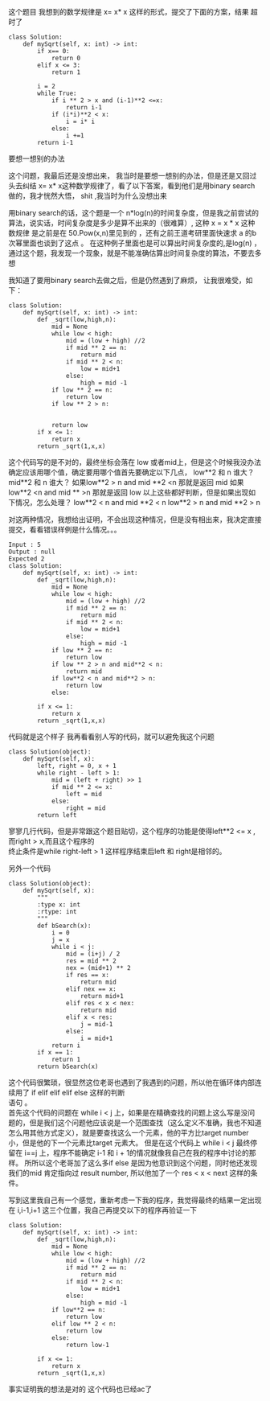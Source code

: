 这个题目 我想到的数学规律是 x= x* x 这样的形式，提交了下面的方案，结果 超时了

```
class Solution:
    def mySqrt(self, x: int) -> int:
        if x== 0:
            return 0
        elif x <= 3:
            return 1
        
        i = 2
        while True:
            if i ** 2 > x and (i-1)**2 <=x:
                return i-1
            if (i*i)**2 < x:
                i = i* i
            else:
                i +=1
        return i-1
```

要想一想别的办法

这个问题，我最后还是没想出来， 我当时是要想一想别的办法，但是还是又回过头去纠结 x= x* x这种数学规律了，看了以下答案，看到他们是用binary search做的，我才恍然大悟， shit ,我当时为什么没想出来

用binary search的话，这个题是一个 n*log(n)的时间复杂度，但是我之前尝试的算法，说实话，时间复杂度是多少是算不出来的（很难算）,   这种 x = x * x 这种数规律 是之前是在 50.Pow(x,n)里见到的 ，还有之前王道考研里面快速求 a 的b 次幂里面也谈到了这点 。 在这种例子里面也是可以算出时间复杂度的,是log(n) ，通过这个题，我发现一个现象，就是不能准确估算出时间复杂度的算法，不要去多想

我知道了要用binary search去做之后，但是仍然遇到了麻烦， 让我很难受，如下：

```
class Solution:
    def mySqrt(self, x: int) -> int:
        def _sqrt(low,high,n):
            mid = None
            while low < high:
                mid = (low + high) //2
                if mid ** 2 == n:
                    return mid
                if mid ** 2 < n:
                    low = mid+1
                else:
                    high = mid -1
            if low ** 2 == n:
                return low
            if low ** 2 > n:
                
                
            return low
        if x <= 1:
            return x
        return _sqrt(1,x,x)
```

这个代码写的是不对的，最终坐标会落在 low 或者mid上，但是这个时候我没办法确定应该用哪个值，确定要用哪个值首先要确定以下几点， 
low\*\*2 和 n 谁大？ mid\*\*2 和 n 谁大？
如果low\*\*2 > n  and mid \*\*2 <n 那就是返回 mid
如果 low\*\*2 <n and mid \*\* >n 那就是返回 low
以上这些都好判断，但是如果出现如下情况，怎么处理？
low\*\*2 < n and mid \*\*2 < n 
low\*\*2 > n and mid \*\*2 > n

对这两种情况，我想给出证明，不会出现这种情况，但是没有相出来，我决定直接提交，看看错误样例是什么情况。。。

```
Input : 5
Output : null
Expected 2 
class Solution:
    def mySqrt(self, x: int) -> int:
        def _sqrt(low,high,n):
            mid = None
            while low < high:
                mid = (low + high) //2
                if mid ** 2 == n:
                    return mid
                if mid ** 2 < n:
                    low = mid+1
                else:
                    high = mid -1
            if low ** 2 == n:
                return low
            if low ** 2 > n and mid**2 < n:
                return mid
            if low**2 < n and mid**2 > n:
                return low
            else:
                
        if x <= 1:
            return x
        return _sqrt(1,x,x)
```
代码就是这个样子 我再看看别人写的代码，就可以避免我这个问题

```
class Solution(object):
    def mySqrt(self, x):
        left, right = 0, x + 1
        while right - left > 1:
            mid = (left + right) >> 1
            if mid ** 2 <= x:
                left = mid
            else:
                right = mid 
        return left

```
寥寥几行代码，但是非常跟这个题目贴切，这个程序的功能是使得left\*\*2 <= x , 而right > x,而且这个程序的\
终止条件是while right-left > 1  这样程序结束后left 和 right是相邻的。


另外一个代码
```
class Solution(object):
    def mySqrt(self, x):
        """
        :type x: int
        :rtype: int
        """
        def bSearch(x):
            i = 0
            j = x
            while i < j:
                mid = (i+j) / 2
                res = mid ** 2
                nex = (mid+1) ** 2
                if res == x:
                    return mid
                elif nex == x:
                    return mid+1
                elif res < x < nex:
                    return mid
                elif x < res:
                    j = mid-1
                else:
                    i = mid+1
            return i
        if x == 1:
            return 1
        return bSearch(x)
```

这个代码很繁琐，很显然这位老哥也遇到了我遇到的问题，所以他在循环体内部连续用了 if elif elif elif else 这样的判断\
语句 。  
首先这个代码的问题在 while i < j 上，如果是在精确查找的问题上这么写是没问题的，但是我们这个问题他应该说是一个范围查找（这么定义不准确，我也不知道怎么用其他方式定义），就是要查找这么一个元素，他的平方比target number小，但是他的下一个元素比target 元素大。  但是在这个代码上 while i < j 最终停留在 i==j 上，程序不能确定 i-1 和 i + 1的情况就像我自己在我的程序中讨论的那样。  所所以这个老哥加了这么多if else 是因为他意识到这个问题，同时他还发现我们的mid 肯定指向过 result number, 所以他加了一个 res < x < next 这样的条件。

写到这里我自己有一个感觉，重新考虑一下我的程序，我觉得最终的结果一定出现在 i,i-1,i+1 这三个位置，我自己再提交以下的程序再验证一下 

```
class Solution:
    def mySqrt(self, x: int) -> int:
        def _sqrt(low,high,n):
            mid = None
            while low < high:
                mid = (low + high) //2
                if mid ** 2 == n:
                    return mid
                if mid ** 2 < n:
                    low = mid+1
                else:
                    high = mid -1
            if low**2 == n:
                return low
            elif low ** 2 < n:
                return low
            else:
                return low-1
                
        if x <= 1:
            return x
        return _sqrt(1,x,x)
```

事实证明我的想法是对的 这个代码也已经ac了


